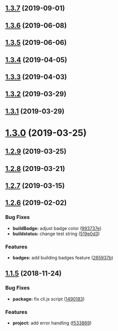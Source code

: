 ## [1.3.7](https://github.com/olavoparno/jest-badges-readme/compare/v1.3.6...v1.3.7) (2019-09-01)



## [1.3.6](https://github.com/olavoparno/jest-badges-readme/compare/v1.3.5...v1.3.6) (2019-06-08)



## [1.3.5](https://github.com/olavoparno/jest-badges-readme/compare/1.3.4...v1.3.5) (2019-06-06)



## [1.3.4](https://github.com/olavoparno/jest-badges-readme/compare/1.3.3...1.3.4) (2019-04-05)



## [1.3.3](https://github.com/olavoparno/jest-badges-readme/compare/1.3.2...1.3.3) (2019-04-03)



## [1.3.2](https://github.com/olavoparno/jest-badges-readme/compare/1.3.1...1.3.2) (2019-03-29)



## [1.3.1](https://github.com/olavoparno/jest-badges-readme/compare/1.3.0...1.3.1) (2019-03-29)



# [1.3.0](https://github.com/olavoparno/jest-badges-readme/compare/1.2.9...1.3.0) (2019-03-25)



## [1.2.9](https://github.com/olavoparno/jest-badges-readme/compare/1.2.8...1.2.9) (2019-03-25)



## [1.2.8](https://github.com/olavoparno/jest-badges-readme/compare/1.2.7...1.2.8) (2019-03-21)



## [1.2.7](https://github.com/olavoparno/jest-badges-readme/compare/1.2.6...1.2.7) (2019-03-15)



## [1.2.6](https://github.com/olavoparno/jest-badges-readme/compare/v1.1.5...1.2.6) (2019-02-02)


### Bug Fixes

* **buildBadge:** adjust badge color ([993737e](https://github.com/olavoparno/jest-badges-readme/commit/993737e))
* **buildstatus:** change test string ([519e0d3](https://github.com/olavoparno/jest-badges-readme/commit/519e0d3))


### Features

* **badges:** add building badges feature ([285937b](https://github.com/olavoparno/jest-badges-readme/commit/285937b))



## [1.1.5](https://github.com/olavoparno/jest-badges-readme/compare/1490183...v1.1.5) (2018-11-24)


### Bug Fixes

* **package:** fix cli.js script ([1490183](https://github.com/olavoparno/jest-badges-readme/commit/1490183))


### Features

* **project:** add error handling ([f533869](https://github.com/olavoparno/jest-badges-readme/commit/f533869))



